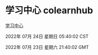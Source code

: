 # 学习中心 colearnhub
[学习中心](http://219.139.196.104:56308/colearnhub/)

2022年 07月 24日 星期日 05:40:02 CST

2022年 07月 23日 星期六 21:40:02 GMT
